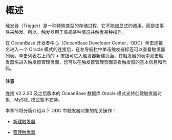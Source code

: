 概述 
=======================

触发器（Trigger）是一种特殊类型的存储过程，它不能被显式的调用，而是由事件来触发。所以，触发器用于监视某种情况并触发某种操作。

在 OceanBase 开发者中心（OceanBase Developer Center，ODC）单击连接名进入一个 Oracle 模式的连接后，在左导航栏中单击触发器标签可以查看触发器列表。单击列表右上角的 **+** 按钮可进入触发器新建页面，在触发器列表中双击触发器名进入触发器管理页面，您可以在触发器管理页面查看触发器的基本信息和代码。

<main id="notice" type='notice'>
   <h4>注意</h4>
   <p>连接 V2.2.20 及之后版本的 OceanBase 数据库 Oracle 模式支持创建触发器对象，MySQL 模式暂不支持。</p>
</main>

本章节将分篇介绍以下 ODC 中触发器对象的相关操作：

* [新建触发器](../700.web-odc-trigger-objects/200.web-odc-create-a-trigger.md)

* [管理触发器](../700.web-odc-trigger-objects/300.web-odc-manage-triggers.md)

  



